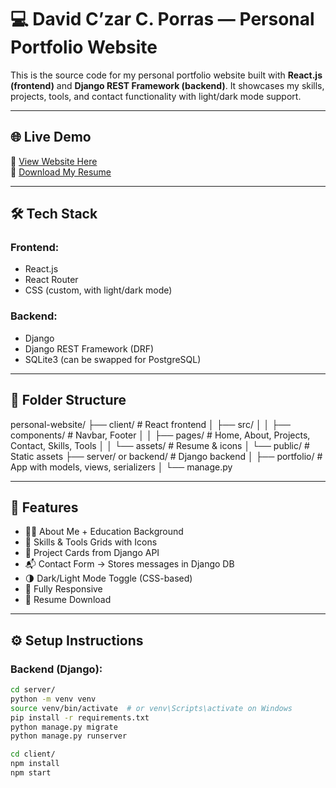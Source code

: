 # 💻 David C’zar C. Porras — Personal Portfolio Website

This is the source code for my personal portfolio website built with **React.js (frontend)** and **Django REST Framework (backend)**. It showcases my skills, projects, tools, and contact functionality with light/dark mode support.

---

## 🌐 Live Demo

🚀 [View Website Here](https://your-domain-or-vercel-link.com)  
📄 [Download My Resume](./client/src/assets/Porras_Resume.pdf)

---

## 🛠️ Tech Stack

### Frontend:
- React.js
- React Router
- CSS (custom, with light/dark mode)

### Backend:
- Django
- Django REST Framework (DRF)
- SQLite3 (can be swapped for PostgreSQL)

---

## 📂 Folder Structure
personal-website/
├── client/ # React frontend
│ ├── src/
│ │ ├── components/ # Navbar, Footer
│ │ ├── pages/ # Home, About, Projects, Contact, Skills, Tools
│ │ └── assets/ # Resume & icons
│ └── public/ # Static assets
├── server/ or backend/ # Django backend
│ ├── portfolio/ # App with models, views, serializers
│ └── manage.py


---

## 🔑 Features

- 👨‍💻 About Me + Education Background
- 🧠 Skills & Tools Grids with Icons
- 📂 Project Cards from Django API
- 📬 Contact Form → Stores messages in Django DB
- 🌗 Dark/Light Mode Toggle (CSS-based)
- 📱 Fully Responsive
- 📝 Resume Download

---

## ⚙️ Setup Instructions

### Backend (Django):

```bash
cd server/
python -m venv venv
source venv/bin/activate  # or venv\Scripts\activate on Windows
pip install -r requirements.txt
python manage.py migrate
python manage.py runserver

cd client/
npm install
npm start

